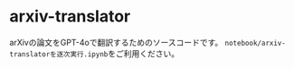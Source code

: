 # arxiv-translator
arXivの論文をGPT-4oで翻訳するためのソースコードです。
`notebook/arxiv-translatorを逐次実行.ipynb`をご利用ください。
